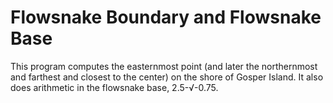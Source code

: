 # Flowsnake Boundary and Flowsnake Base
This program computes the easternmost point (and later the northernmost and farthest and closest to the center) on the shore of Gosper Island. It also does arithmetic in the flowsnake base, 2.5-√-0.75.
